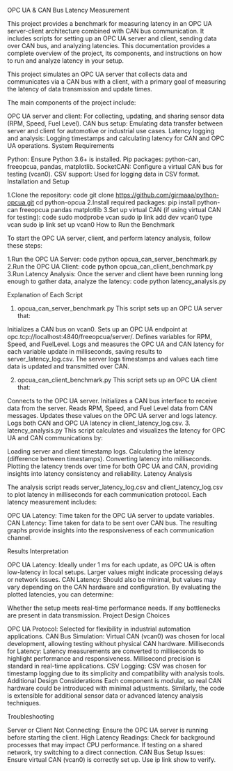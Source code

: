 OPC UA & CAN Bus Latency Measurement

This project provides a benchmark for measuring latency in an OPC UA server-client architecture combined with CAN bus communication. It includes scripts for setting up an OPC UA server and client, sending data over CAN bus, and analyzing latencies. This documentation provides a complete overview of the project, its components, and instructions on how to run and analyze latency in your setup.

This project simulates an OPC UA server that collects data and communicates via a CAN bus with a client, with a primary goal of measuring the latency of data transmission and update times.

The main components of the project include:

OPC UA server and client: For collecting, updating, and sharing sensor data (RPM, Speed, Fuel Level).
CAN bus setup: Emulating data transfer between server and client for automotive or industrial use cases.
Latency logging and analysis: Logging timestamps and calculating latency for CAN and OPC UA operations.
System Requirements

Python: Ensure Python 3.6+ is installed.
Pip packages: python-can, freeopcua, pandas, matplotlib.
SocketCAN: Configure a virtual CAN bus for testing (vcan0).
CSV support: Used for logging data in CSV format.
Installation and Setup

1.Clone the repository:
code
git clone https://github.com/girmaaa/python-opcua.git
cd python-opcua
2.Install required packages:
pip install python-can freeopcua pandas matplotlib
3.Set up virtual CAN (if using virtual CAN for testing):
code
sudo modprobe vcan
sudo ip link add dev vcan0 type vcan
sudo ip link set up vcan0
How to Run the Benchmark

To start the OPC UA server, client, and perform latency analysis, follow these steps:

1.Run the OPC UA Server:
code
python opcua_can_server_benchmark.py
2.Run the OPC UA Client:
code
python opcua_can_client_benchmark.py
3.Run Latency Analysis: Once the server and client have been running long enough to gather data, analyze the latency:
code
python latency_analysis.py

Explanation of Each Script

1. opcua_can_server_benchmark.py
This script sets up an OPC UA server that:

Initializes a CAN bus on vcan0.
Sets up an OPC UA endpoint at opc.tcp://localhost:4840/freeopcua/server/.
Defines variables for RPM, Speed, and FuelLevel.
Logs and measures the OPC UA and CAN latency for each variable update in milliseconds, saving results to server_latency_log.csv.
The server logs timestamps and values each time data is updated and transmitted over CAN.

2. opcua_can_client_benchmark.py
This script sets up an OPC UA client that:

Connects to the OPC UA server.
Initializes a CAN bus interface to receive data from the server.
Reads RPM, Speed, and Fuel Level data from CAN messages.
Updates these values on the OPC UA server and logs latency.
Logs both CAN and OPC UA latency in client_latency_log.csv.
3. latency_analysis.py
This script calculates and visualizes the latency for OPC UA and CAN communications by:

Loading server and client timestamp logs.
Calculating the latency (difference between timestamps).
Converting latency into milliseconds.
Plotting the latency trends over time for both OPC UA and CAN, providing insights into latency consistency and reliability.
Latency Analysis

The analysis script reads server_latency_log.csv and client_latency_log.csv to plot latency in milliseconds for each communication protocol. Each latency measurement includes:

OPC UA Latency: Time taken for the OPC UA server to update variables.
CAN Latency: Time taken for data to be sent over CAN bus.
The resulting graphs provide insights into the responsiveness of each communication channel.

Results Interpretation

OPC UA Latency: Ideally under 1 ms for each update, as OPC UA is often low-latency in local setups. Larger values might indicate processing delays or network issues.
CAN Latency: Should also be minimal, but values may vary depending on the CAN hardware and configuration.
By evaluating the plotted latencies, you can determine:

Whether the setup meets real-time performance needs.
If any bottlenecks are present in data transmission.
Project Design Choices

OPC UA Protocol: Selected for flexibility in industrial automation applications.
CAN Bus Simulation: Virtual CAN (vcan0) was chosen for local development, allowing testing without physical CAN hardware.
Milliseconds for Latency: Latency measurements are converted to milliseconds to highlight performance and responsiveness. Millisecond precision is standard in real-time applications.
CSV Logging: CSV was chosen for timestamp logging due to its simplicity and compatibility with analysis tools.
Additional Design Considerations
Each component is modular, so real CAN hardware could be introduced with minimal adjustments. Similarly, the code is extensible for additional sensor data or advanced latency analysis techniques.

Troubleshooting

Server or Client Not Connecting: Ensure the OPC UA server is running before starting the client.
High Latency Readings: Check for background processes that may impact CPU performance. If testing on a shared network, try switching to a direct connection.
CAN Bus Setup Issues: Ensure virtual CAN (vcan0) is correctly set up. Use ip link show to verify.



